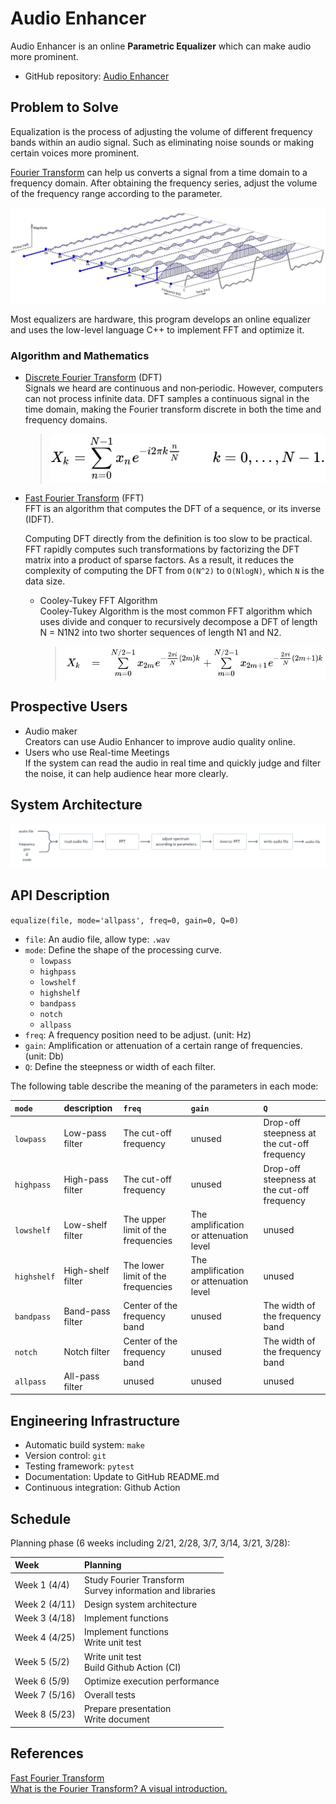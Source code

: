 # Audio Enhancer


Audio Enhancer is an online **Parametric Equalizer** which can make audio more prominent.

- GitHub repository: [Audio Enhancer](https://github.com/season06/Audio-Enhancer)


## Problem to Solve

Equalization is the process of adjusting the volume of different frequency bands within an audio signal. Such as eliminating noise sounds or making certain voices more prominent.  

[Fourier Transform](https://en.wikipedia.org/wiki/Fourier_transform) can help us converts a signal from a time domain to a frequency domain. After obtaining the frequency series, adjust the volume of the frequency range according to the parameter.

<img src="./images/fft.jpg" alt="fft"/>

Most equalizers are hardware, this program develops an online equalizer and uses the low-level language C++ to implement FFT and optimize it.

### Algorithm and Mathematics

- [Discrete Fourier Transform](https://en.wikipedia.org/wiki/Discrete_Fourier_transform) (DFT)  
    Signals we heard are continuous and non‑periodic. However, computers can not process infinite data.  DFT samples a continuous signal in the time domain, making the Fourier transform discrete in both the time and frequency domains.

    > <p align="center"><img src="./images/dft_definition.svg" alt="dft_definition"/></p>

- [Fast Fourier Transform](https://en.wikipedia.org/wiki/Fast_Fourier_transform) (FFT)  
    FFT is an algorithm that computes the DFT of a sequence, or its inverse (IDFT).  

    Computing DFT directly from the definition is too slow to be practical. FFT rapidly computes such transformations by factorizing the DFT matrix into a product of sparse factors. As a result, it reduces the complexity of computing the DFT from `O(N^2)` to `O(NlogN)`, which `N` is the data size.  

    - Cooley-Tukey FFT Algorithm  
        Cooley-Tukey Algorithm is the most common FFT algorithm which uses divide and conquer to recursively decompose a DFT of length N = N1N2 into two shorter sequences of length N1 and N2.
        > <p align="center"><img src="./images/cooley_tukey_fft.svg" alt="cooley_tukey_fft"/></p>

## Prospective Users

- Audio maker  
    Creators can use Audio Enhancer to improve audio quality online.
- Users who use Real-time Meetings  
    If the system can read the audio in real time and quickly judge and filter the noise, it can help audience hear more clearly.


## System Architecture
<img src="./images/system_architecture.png" alt="system_architecture"/>

## API Description
`equalize(file, mode='allpass', freq=0, gain=0, Q=0)`

- `file`: An audio file, allow type: `.wav`
- `mode`: Define the shape of the processing curve.
    - `lowpass`
    - `highpass`
    - `lowshelf`
    - `highshelf`
    - `bandpass`
    - `notch`
    - `allpass`
- `freq`: A frequency position need to be adjust. (unit: Hz)
- `gain`: Amplification or attenuation of a certain range of frequencies. (unit: Db)
- `Q`: Define the steepness or width of each filter.

The following table describe the meaning of the parameters in each mode:

| `mode`      | description       | `freq`                             | `gain` | `Q` |
| :---------- | :---------------- | :--------------------------------- | :----- | :------- |
| `lowpass`   | Low-pass filter   | The cut-off frequency              | unused | Drop-off steepness at the cut-off frequency |
| `highpass`  | High-pass filter  | The cut-off frequency              | unused | Drop-off steepness at the cut-off frequency |
| `lowshelf`  | Low-shelf filter  | The upper limit of the frequencies | The amplification or attenuation level | unused |
| `highshelf` | High-shelf filter | The lower limit of the frequencies | The amplification or attenuation level | unused |
| `bandpass`  | Band-pass filter  | Center of the frequency band       | unused | The width of the frequency band |
| `notch`     | Notch filter      | Center of the frequency band       | unused | The width of the frequency band |
| `allpass`   | All-pass filter   | unused | unused | unused |


## Engineering Infrastructure

- Automatic build system: `make`
- Version control: `git`
- Testing framework: `pytest`
- Documentation: Update to GitHub README.md
- Continuous integration: Github Action


## Schedule

Planning phase (6 weeks including 2/21, 2/28, 3/7, 3/14, 3/21, 3/28):

| Week         | Planning |
| :----------- | :------- |
| Week 1 (4/4) | Study Fourier Transform <br> Survey information and libraries |
| Week 2 (4/11) | Design system architecture |
| Week 3 (4/18) | Implement functions |
| Week 4 (4/25) | Implement functions <br> Write unit test|
| Week 5 (5/2) | Write unit test <br> Build Github Action (CI)|
| Week 6 (5/9) | Optimize execution performance |
| Week 7 (5/16) | Overall tests |
| Week 8 (5/23) | Prepare presentation <br> Write document |

## References

[Fast Fourier Transform](https://en.wikipedia.org/wiki/Fast_Fourier_transform)  
[What is the Fourier Transform? A visual introduction.](https://www.youtube.com/watch?v=spUNpyF58BY&ab_channel=3Blue1Brown)  